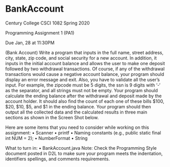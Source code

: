 # BankAccount
Century College
CSCI 1082 
Spring 2020

Programming Assignment 1 (PA1)

Due Jan, 28 at 11:30PM


(Bank Account) Write a program that inputs in the full name, street address, city, state, zip code, and social security for a new account. In addition, it inputs in the initial account balance and allows the user to make one deposit followed by two withdrawal transactions. Of course, if any of the withdrawal transactions would cause a negative account balance, your program should display an error message and exit. Also, you have to validate all the user’s input. For example, the zipcode must be 5 digits, the ssn is 9 digits with ‘-‘ as the separator, and all strings must not be empty.
Your program should calculate the ending balance after the withdrawal and deposit made by the account holder. It should also find the count of each one of these bills $100, $20, $10, $5, and $1 in the ending balance.
Your  program should then output all the collected data and the calculated results  in three main sections as shown in the Screen Shot below.

Here are some items that you need to consider while working on this assignment:
•	Scanner
•	printf
•	Naming constants (e.g., public static final int NUM = 2);
•	NumberFormat
•	String 

What to turn in:
•	BankAccount.java
Note: Check the Programming Style document posted in D2L to make sure your program meets the indentation, identifiers spellings, and comments requirements.
